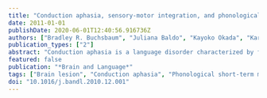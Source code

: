 ```yaml
---
title: "Conduction aphasia, sensory-motor integration, and phonological short-term memory - An aggregate analysis of lesion and fMRI data"
date: 2011-01-01
publishDate: 2020-06-01T12:40:56.916736Z
authors: ["Bradley R. Buchsbaum", "Juliana Baldo", "Kayoko Okada", "Karen F. Berman", "Nina Dronkers", "Mark D'Esposito", "Gregory Hickok"]
publication_types: ["2"]
abstract: "Conduction aphasia is a language disorder characterized by frequent speech errors, impaired verbatim repetition, a deficit in phonological short-term memory, and naming difficulties in the presence of otherwise fluent and grammatical speech output. While traditional models of conduction aphasia have typically implicated white matter pathways, recent advances in lesions reconstruction methodology applied to groups of patients have implicated left temporoparietal zones. Parallel work using functional magnetic resonance imaging (fMRI) has pinpointed a region in the posterior most portion of the left planum temporale, area Spt, which is critical for phonological working memory. Here we show that the region of maximal lesion overlap in a sample of 14 patients with conduction aphasia perfectly circumscribes area Spt, as defined in an aggregate fMRI analysis of 105 subjects performing a phonological working memory task. We provide a review of the evidence supporting the idea that Spt is an interface site for the integration of sensory and vocal tract-related motor representations of complex sound sequences, such as speech and music and show how the symptoms of conduction aphasia can be explained by damage to this system. © 2011 Elsevier Inc."
featured: false
publication: "*Brain and Language*"
tags: ["Brain lesion", "Conduction aphasia", "Phonological short-term memory", "Planum temporale", "Sensorimotor integration", "Speech production", "Working memory"]
doi: "10.1016/j.bandl.2010.12.001"
---
```


